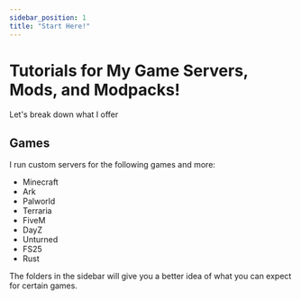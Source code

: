 ```yaml
---
sidebar_position: 1
title: "Start Here!"
---
```


# Tutorials for My Game Servers, Mods, and Modpacks!

Let's break down what I offer

## Games

I run custom servers for the following games and more:
- Minecraft
- Ark
- Palworld
- Terraria
- FiveM
- DayZ
- Unturned
- FS25
- Rust

The folders in the sidebar will give you a better idea of what you can expect for certain games.